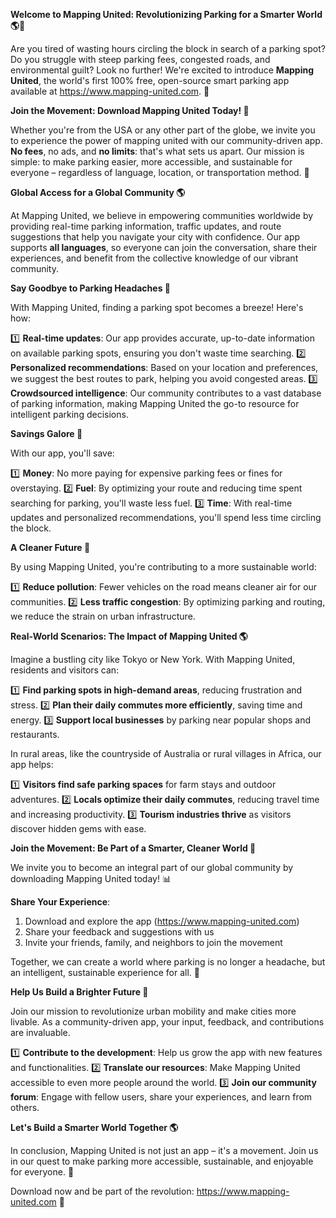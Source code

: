**Welcome to Mapping United: Revolutionizing Parking for a Smarter World 🌎🚗**

Are you tired of wasting hours circling the block in search of a parking spot? Do you struggle with steep parking fees, congested roads, and environmental guilt? Look no further! We're excited to introduce **Mapping United**, the world's first 100% free, open-source smart parking app available at https://www.mapping-united.com. 🌟

**Join the Movement: Download Mapping United Today! 📱**

Whether you're from the USA or any other part of the globe, we invite you to experience the power of mapping united with our community-driven app. **No fees**, no ads, and **no limits**: that's what sets us apart. Our mission is simple: to make parking easier, more accessible, and sustainable for everyone – regardless of language, location, or transportation method. 🌈

**Global Access for a Global Community 🌎**

At Mapping United, we believe in empowering communities worldwide by providing real-time parking information, traffic updates, and route suggestions that help you navigate your city with confidence. Our app supports **all languages**, so everyone can join the conversation, share their experiences, and benefit from the collective knowledge of our vibrant community.

**Say Goodbye to Parking Headaches 🚫**

With Mapping United, finding a parking spot becomes a breeze! Here's how:

1️⃣ **Real-time updates**: Our app provides accurate, up-to-date information on available parking spots, ensuring you don't waste time searching.
2️⃣ **Personalized recommendations**: Based on your location and preferences, we suggest the best routes to park, helping you avoid congested areas.
3️⃣ **Crowdsourced intelligence**: Our community contributes to a vast database of parking information, making Mapping United the go-to resource for intelligent parking decisions.

**Savings Galore 🎁**

With our app, you'll save:

1️⃣ **Money**: No more paying for expensive parking fees or fines for overstaying.
2️⃣ **Fuel**: By optimizing your route and reducing time spent searching for parking, you'll waste less fuel.
3️⃣ **Time**: With real-time updates and personalized recommendations, you'll spend less time circling the block.

**A Cleaner Future 🌟**

By using Mapping United, you're contributing to a more sustainable world:

1️⃣ **Reduce pollution**: Fewer vehicles on the road means cleaner air for our communities.
2️⃣ **Less traffic congestion**: By optimizing parking and routing, we reduce the strain on urban infrastructure.

**Real-World Scenarios: The Impact of Mapping United 🌎**

Imagine a bustling city like Tokyo or New York. With Mapping United, residents and visitors can:

1️⃣ **Find parking spots in high-demand areas**, reducing frustration and stress.
2️⃣ **Plan their daily commutes more efficiently**, saving time and energy.
3️⃣ **Support local businesses** by parking near popular shops and restaurants.

In rural areas, like the countryside of Australia or rural villages in Africa, our app helps:

1️⃣ **Visitors find safe parking spaces** for farm stays and outdoor adventures.
2️⃣ **Locals optimize their daily commutes**, reducing travel time and increasing productivity.
3️⃣ **Tourism industries thrive** as visitors discover hidden gems with ease.

**Join the Movement: Be Part of a Smarter, Cleaner World 🌟**

We invite you to become an integral part of our global community by downloading Mapping United today! 📊

**Share Your Experience**:

1. Download and explore the app (https://www.mapping-united.com)
2. Share your feedback and suggestions with us
3. Invite your friends, family, and neighbors to join the movement

Together, we can create a world where parking is no longer a headache, but an intelligent, sustainable experience for all. 🌈

**Help Us Build a Brighter Future 🌟**

Join our mission to revolutionize urban mobility and make cities more livable. As a community-driven app, your input, feedback, and contributions are invaluable.

1️⃣ **Contribute to the development**: Help us grow the app with new features and functionalities.
2️⃣ **Translate our resources**: Make Mapping United accessible to even more people around the world.
3️⃣ **Join our community forum**: Engage with fellow users, share your experiences, and learn from others.

**Let's Build a Smarter World Together 🌎**

In conclusion, Mapping United is not just an app – it's a movement. Join us in our quest to make parking more accessible, sustainable, and enjoyable for everyone. 💚

Download now and be part of the revolution: https://www.mapping-united.com 🔗